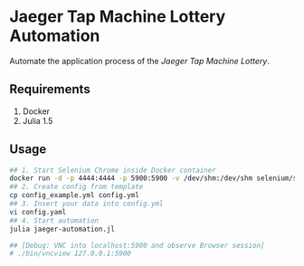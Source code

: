 # Jaeger Tap Machine Lottery Automation

Automate the application process of the *Jaeger Tap Machine Lottery*.

## Requirements

1. Docker
2. Julia 1.5

## Usage

```bash
## 1. Start Selenium Chrome inside Docker container
docker run -d -p 4444:4444 -p 5900:5900 -v /dev/shm:/dev/shm selenium/standalone-chrome:4.0.0-alpha-7-prerelease-20200921
## 2. Create config from template
cp config_example.yml config.yml
## 3. Insert your data into config.yml
vi config.yaml
## 4. Start automation
julia jaeger-automation.jl

## [Debug: VNC into localhost:5900 and observe Browser session]
# ./bin/vncview 127.0.0.1:5900
```
